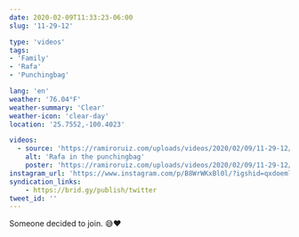 ```yaml
---
date: 2020-02-09T11:33:23-06:00
slug: '11-29-12'

type: 'videos' 
tags:
- 'Family'
- 'Rafa'
- 'Punchingbag'

lang: 'en'
weather: '76.04°F'
weather-summary: 'Clear'
weather-icon: 'clear-day'
location: '25.7552,-100.4023'

videos:
  - source: 'https://ramiroruiz.com/uploads/videos/2020/02/09/11-29-12/rafa-in-the-punchingbag.mp4'
    alt: 'Rafa in the punchingbag'
    poster: 'https://ramiroruiz.com/uploads/videos/2020/02/09/11-29-12/poster.jpg'
instagram_url: 'https://www.instagram.com/p/B8WrWKxBl0l/?igshid=qxdoemlxqdeh'
syndication_links:
    - https://brid.gy/publish/twitter
tweet_id: ''
---
```

Someone decided to join. 😅❤️

  